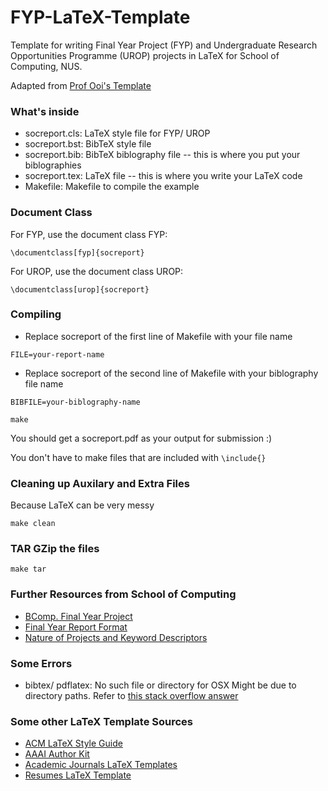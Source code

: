 # FYP-LaTeX-Template

Template for writing Final Year Project (FYP) and Undergraduate Research Opportunities Programme (UROP) projects in LaTeX for School of Computing, NUS.

Adapted from [Prof Ooi's Template](https://www.comp.nus.edu.sg/~ooiwt/latex/socreport/)

### What's inside
* socreport.cls: LaTeX style file for FYP/ UROP
* socreport.bst: BibTeX style file
* socreport.bib: BibTeX biblography file -- this is where you put your biblographies 
* socreport.tex: LaTeX file -- this is where you write your LaTeX code
* Makefile: Makefile to compile the example  

### Document Class

For FYP, use the document class FYP:
```
\documentclass[fyp]{socreport}
```

For UROP, use the document class UROP:
```
\documentclass[urop]{socreport}
```

### Compiling 
* Replace socreport of the first line of Makefile with your file name
```
FILE=your-report-name
```
* Replace socreport of the second line of Makefile with your biblography file name
```
BIBFILE=your-biblography-name
```

```
make
```

You should get a socreport.pdf as your output for submission :) 

You don't have to make files that are included with `\include{}`

### Cleaning up Auxilary and Extra Files 
Because LaTeX can be very messy

```
make clean
```

### TAR GZip the files 
```
make tar
```

### Further Resources from School of Computing
* [BComp. Final Year Project](https://www.comp.nus.edu.sg/undergraduates/fyp.html)
* [Final Year Report Format](https://www.comp.nus.edu.sg/images/resources/content/undergraduates/FYP-Report-Format-final_000.pdf)
* [Nature of Projects and Keyword Descriptors](https://www.comp.nus.edu.sg/undergraduates/fyp_keywords.html)

### Some Errors
* bibtex/ pdflatex: No such file or directory for OSX
Might be due to directory paths. Refer to [this stack overflow answer](http://tex.stackexchange.com/questions/163849/mavericks-upgrade-screwed-up-my-pdflatex-command-not-found)

### Some other LaTeX Template Sources
* [ACM LaTeX Style Guide](https://www.acm.org/publications/article-templates/acm-latex-style-guide)
* [AAAI Author Kit](http://www.aaai.org/Publications/Author/author.php)
* [Academic Journals LaTeX Templates](http://www.latextemplates.com/cat/academic-journals)
* [Resumes LaTeX Template](http://www.latextemplates.com/cat/curricula-vitae)
